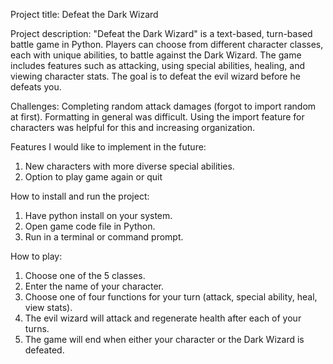 Project title: Defeat the Dark Wizard

Project description: "Defeat the Dark Wizard" is a text-based, turn-based battle game in Python. Players can choose from different character classes, each with unique abilities, to battle against the Dark Wizard. The game includes features such as attacking, using special abilities, healing, and viewing character stats. The goal is to defeat the evil wizard before he defeats you. 

Challenges: Completing random attack damages (forgot to import random at first). Formatting in general was difficult. Using the import feature for characters was helpful for this and increasing organization.

Features I would like to implement in the future: 
1.	New characters with more diverse special abilities. 
2.	Option to play game again or quit

How to install and run the project: 
1.	Have python install on your system. 
2.	Open game code file in Python. 
3.	Run in a terminal or command prompt.   	

How to play: 
1.	Choose one of the 5 classes.      
2.	Enter the name of your character. 
3.	Choose one of four functions for your turn (attack, special ability, heal, view stats).
4.	The evil wizard will attack and regenerate health after each of your turns.
5.	The game will end when either your character or the Dark Wizard is defeated.       
